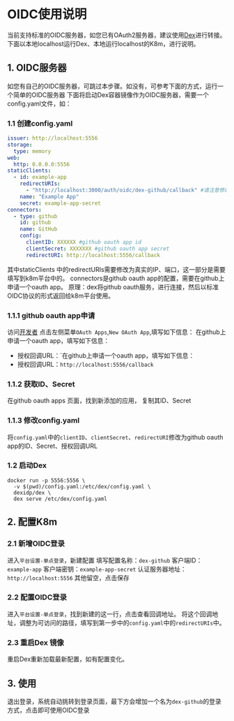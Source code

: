 # OIDC使用说明
当前支持标准的OIDC服务器，如您已有OAuth2服务器，建议使用[Dex](https://github.com/dexidp/dex)进行转接。
下面以本地localhost运行Dex、本地运行localhost的K8m，进行说明。
## 1. OIDC服务器
如您有自己的OIDC服务器，可跳过本步骤。如没有，可参考下面的方式，运行一个简单的OIDC服务器
下面将启动Dex容器镜像作为OIDC服务器，需要一个config.yaml文件，如：
### 1.1 创建config.yaml
```config.yaml
issuer: http://localhost:5556
storage:
  type: memory
web:
  http: 0.0.0.0:5556
staticClients:
  - id: example-app
    redirectURIs:
      - "http://localhost:3000/auth/oidc/dex-github/callback" #请注意修改为真实的IP、端口
    name: "Example App"
    secret: example-app-secret
connectors:
  - type: github
    id: github
    name: GitHub
    config:
      clientID: XXXXXX #github oauth app id
      clientSecret: XXXXXXX #github oauth app secret
      redirectURI: http://localhost:5556/callback
```
其中staticClients 中的redirectURIs需要修改为真实的IP、端口，这一部分是需要填写到k8m平台中的。
connectors是github oauth app的配置，需要在github上申请一个oauth app。
原理：dex将github oauth服务，进行连接，然后以标准OIDC协议的形式返回给k8m平台使用。

### 1.1.1 github oauth app申请
访问[开发者](https://github.com/settings/developers)
点击左侧菜单`OAuth Apps`,`New OAuth App`,填写如下信息：
在github上申请一个oauth app，填写如下信息：
- 授权回调URL：`在github上申请一个oauth app，填写如下信息：
- 授权回调URL：`http://localhost:5556/callback`
  
### 1.1.2 获取ID、Secret
在github oauth apps 页面，找到新添加的应用，
复制其ID、Secret
### 1.1.3 修改config.yaml
将`config.yaml`中的`clientID`、`clientSecret`、`redirectURI`修改为github oauth app的ID、Secret、授权回调URL
### 1.2 启动Dex
```shell
docker run -p 5556:5556 \
  -v $(pwd)/config.yaml:/etc/dex/config.yaml \
  dexidp/dex \
  dex serve /etc/dex/config.yaml
```
## 2. 配置K8m
### 2.1 新增OIDC登录
进入`平台设置-单点登录`，新建配置
填写配置名称：`dex-github`
客户端ID：`example-app`
客户端密钥：`example-app-secret`
认证服务器地址：`http://localhost:5556`
其他留空，点击保存
### 2.2 配置OIDC登录
进入`平台设置-单点登录`，找到新建的这一行，点击查看回调地址。
将这个回调地址，调整为可访问的路径，填写到第一步中的`config.yaml`中的`redirectURIs`中。
### 2.3 重启Dex 镜像
重启Dex重新加载最新配置，如有配置变化。

## 3. 使用
退出登录，系统自动挑转到登录页面，最下方会增加一个名为`dex-github`的登录方式，点击即可使用OIDC登录
